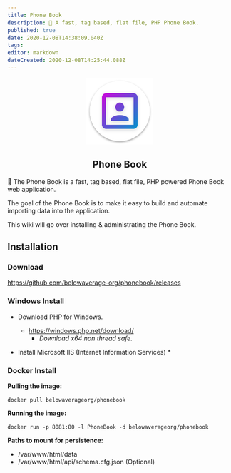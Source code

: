 ```yaml
---
title: Phone Book
description: 🔎 A fast, tag based, flat file, PHP Phone Book.
published: true
date: 2020-12-08T14:38:09.040Z
tags: 
editor: markdown
dateCreated: 2020-12-08T14:25:44.088Z
---
```


<p align="center">
	<img src="/assets/software/phonebook/logo_512_circle.svg" height="150"/>
	<h2 align="center">Phone Book</h2>
</p>
🔎 The Phone Book is a fast, tag based, flat file, PHP powered Phone Book web application.

The goal of the Phone Book is to make it easy to build and automate importing data into the application.

This wiki will go over installing & administrating the Phone Book.

## Installation

### Download
https://github.com/belowaverage-org/phonebook/releases

### Windows Install

* Download PHP for Windows.
  * https://windows.php.net/download/
    * *Download x64 non thread safe.*

* Install Microsoft IIS (Internet Information Services)
	* 

### Docker Install

**Pulling the image:**

```
docker pull belowaverageorg/phonebook
```

**Running the image:**

```
docker run -p 8081:80 -l PhoneBook -d belowaverageorg/phonebook
```

**Paths to mount for persistence:**

* /var/www/html/data
* /var/www/html/api/schema.cfg.json (Optional)